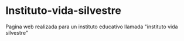 # Instituto-vida-silvestre
Pagina web realizada para un instituto educativo llamada "instituto vida silvestre"
